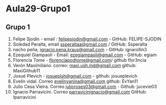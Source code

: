 # Aula29-Grupo1

## Grupo 1
1) Felipe Sjodin - email : felipesjodin@gmail.com - GitHub: FELIPE-SJODIN
2) Soledad Peralta, email ssperaltaa@gmail.com / GitHub: Ssperalta
3) nacho peña, ignacio.pena.kraus@gmail.com - GitHub: ignarollin3
4) Ezequiel Giampaoli - Email: ezegiampaoli@gmail.com - GitHub: egiam
5) Florencia Tome - florenciapodtome@gmail.com/ github flor3ncia
6) Verón Maximiliano. correo: maxi.ush.ind@gmail.com github: MaxiGithub11
7) Josué Plevich - josueplsh@gmail.com - github: josueplevich
8) Evelin vidal. Correo evelinyanina@gmail.com github: EvYan11
9) Julio Cesa Vieira. Correo julioroses03@gmail.com - Github: jucevie03
10) Ignacio Parravicini. Correo parravicinignacio@gmail.com GitHub: Iparravicini 
